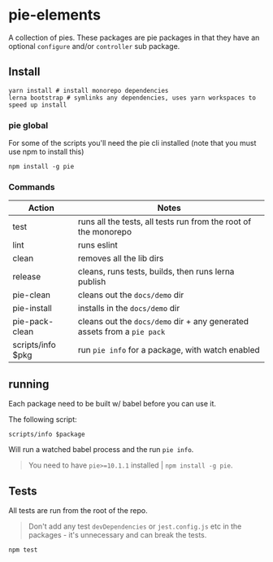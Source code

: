 # pie-elements

A collection of pies. These packages are pie packages in that they have an optional `configure` and/or `controller` sub package.

## Install

```shell
yarn install # install monorepo dependencies
lerna bootstrap # symlinks any dependencies, uses yarn workspaces to speed up install
```

### pie global

For some of the scripts you'll need the pie cli installed (note that you must use npm to install this)

```shell
npm install -g pie
```

### Commands

| Action            | Notes                                                                   |
| ----------------- | ----------------------------------------------------------------------- |
| test              | runs all the tests, all tests run from the root of the monorepo         |
| lint              | runs eslint                                                             |
| clean             | removes all the lib dirs                                                |
| release           | cleans, runs tests, builds, then runs lerna publish                     |
| pie-clean         | cleans out the `docs/demo` dir                                          |
| pie-install       | installs in the `docs/demo` dir                                         |
| pie-pack-clean    | cleans out the `docs/demo` dir + any generated assets from a `pie pack` |
| scripts/info $pkg | run `pie info` for a package, with watch enabled                        |

## running

Each package need to be built w/ babel before you can use it.

The following script:

```shell
scripts/info $package
```

Will run a watched babel process and the run `pie info`.

> You need to have `pie>=10.1.1` installed | `npm install -g pie`.

## Tests

All tests are run from the root of the repo.

> Don't add any test `devDependencies` or `jest.config.js` etc in the packages - it's unnecessary and can break the tests.

```shell
npm test
```
